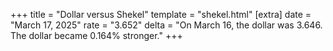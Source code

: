 +++
title = "Dollar versus Shekel"
template = "shekel.html"
[extra]
date = "March 17, 2025"
rate = "3.652"
delta = "On March 16, the dollar was 3.646. The dollar became 0.164% stronger."
+++
